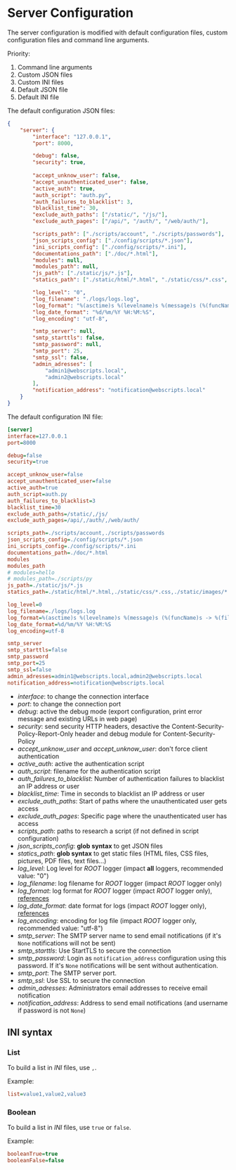 # Server Configuration

The server configuration is modified with default configuration files, custom configuration files and command line arguments.

Priority:
1. Command line arguments
2. Custom JSON files
3. Custom INI files
4. Default JSON file
5. Default INI file

The default configuration JSON files:
```json
{
    "server": {
        "interface": "127.0.0.1",
        "port": 8000,

        "debug": false,
        "security": true,
        
        "accept_unknow_user": false,
        "accept_unauthenticated_user": false,
        "active_auth": true,
        "auth_script": "auth.py",
        "auth_failures_to_blacklist": 3,
        "blacklist_time": 30,
        "exclude_auth_paths": ["/static/", "/js/"],
        "exclude_auth_pages": ["/api/", "/auth/", "/web/auth/"],

        "scripts_path": ["./scripts/account", "./scripts/passwords"],
        "json_scripts_config": ["./config/scripts/*.json"],
        "ini_scripts_config": ["./config/scripts/*.ini"],
        "documentations_path": ["./doc/*.html"],
        "modules": null,
        "modules_path": null,
        "js_path": ["./static/js/*.js"],
        "statics_path": ["./static/html/*.html", "./static/css/*.css", "./static/images/*.jpg", "./static/pdf/*.pdf"],

        "log_level": "0",
        "log_filename": "./logs/logs.log",
        "log_format": "%(asctime)s %(levelname)s %(message)s (%(funcName)s -> %(filename)s:%(lineno)d)",
        "log_date_format": "%d/%m/%Y %H:%M:%S",
        "log_encoding": "utf-8",

        "smtp_server": null,
        "smtp_starttls": false,
        "smtp_password": null,
        "smtp_port": 25,
        "smtp_ssl": false,
        "admin_adresses": [
            "admin1@webscripts.local",
            "admin2@webscripts.local"
        ],
        "notification_address": "notification@webscripts.local"
    }
}
```

The default configuration INI file:
```ini
[server]
interface=127.0.0.1                                                                            # required value
port=8000                                                                                      # required value

debug=false                                                                                    # Export config and get error messages on HTTP errors pages [NEVER true in production]
security=true                                                                                  # Add security HTTP headers

accept_unknow_user=false                                                                       # Don't force a user to re-authenticate
accept_unauthenticated_user=false                                                              # Don't force authentication for new user
active_auth=true                                                                               # Active auth page
auth_script=auth.py                                                                            # Change it to use a custom authentication script
auth_failures_to_blacklist=3                                                                   # Number of authentication failures to blacklist an IP address or user
blacklist_time=30                                                                              # Blacklist time in seconds
exclude_auth_paths=/static/,/js/                                                               # Start of paths where the unauthenticated user gets access
exclude_auth_pages=/api/,/auth/,/web/auth/                                                     # Specific page where the unauthenticated user has access

scripts_path=./scripts/account,./scripts/passwords                                             # Add scripts from location
json_scripts_config=./config/scripts/*.json                                                    # Add server configuration (syntax: json)
ini_scripts_config=./config/scripts/*.ini                                                      # Add server configuration (syntax: cfg, ini)
documentations_path=./doc/*.html                                                               # Add path to search documentation scripts
modules                                                                                        # Add custom modules (names) to the server
modules_path                                                                                   # Add directory to import custom modules
# modules=hello
# modules_path=./scripts/py
js_path=./static/js/*.js                                                                       # Add glob syntax files to get javascript files
statics_path=./static/html/*.html,./static/css/*.css,./static/images/*.jpg,./static/pdf/*.pdf  # Add glob syntax files to get static files

log_level=0                                                                                    # Set your custom log level {"0", "DEBUG", "INFO", "WARNING", "ERROR", "CRITICAL"}
log_filename=./logs/logs.log                                                                   # Write your custom logs in this filename
log_format=%(asctime)s %(levelname)s %(message)s (%(funcName)s -> %(filename)s:%(lineno)d)     # Format for your custom logs (https://docs.python.org/3/library/logging.html#id2)
log_date_format=%d/%m/%Y %H:%M:%S                                                              # Format date for your custom logs (https://docs.python.org/3/library/time.html#time.strftime)
log_encoding=utf-8                                                                             # Encoding for your custom log file

smtp_server                                                                                    # SMTP configuration is used to send notifications, the server name or the IP address of the SMTP server
smtp_starttls=false                                                                            # Using starttls to secure the connection
smtp_password                                                                                  # Password for email account (username is the notification_address configuration), if password is None the client send email without authentication
smtp_port=25                                                                                   # SMTP port
smtp_ssl=false                                                                                 # Using SSL (not starttls) to secure the connection
admin_adresses=admin1@webscripts.local,admin2@webscripts.local                                 # Administrators email addresses to receive the notification
notification_address=notification@webscripts.local                                             # Notification address to send the notification (the sender email address)
```

 - *interface*: to change the connection interface
 - *port*: to change the connection port
 - *debug*: active the debug mode (export configuration, print error message and existing URLs in web page)
 - *security*: send security HTTP headers, desactive the Content-Security-Policy-Report-Only header and debug module for Content-Security-Policy
 - *accept_unknow_user* and *accept_unknow_user*: don't force client authentication
 - *active_auth*: active the authentication script
 - *auth_script*: filename for the authentication script
 - *auth_failures_to_blacklist*: Number of authentication failures to blacklist an IP address or user
 - *blacklist_time*: Time in seconds to blacklist an IP address or user
 - *exclude_auth_paths*: Start of paths where the unauthenticated user gets access
 - *exclude_auth_pages*: Specific page where the unauthenticated user has access
 - *scripts_path*: paths to research a script (if not defined in script configuration)
 - *json_scripts_config*: **glob syntax** to get JSON files
 - *statics_path*: **glob syntax** to get static files (HTML files, CSS files, pictures, PDF files, text files...)
 - *log_level*: Log level for *ROOT* logger (impact **all** loggers, recommended value: "0")
 - *log_filename*: log filename for *ROOT* logger (impact *ROOT* logger only)
 - *log_format*: log format for *ROOT* logger (impact *ROOT* logger only), [references](https://docs.python.org/3/library/logging.html#id2)
 - *log_date_format*: date format for logs (impact *ROOT* logger only), [references](https://docs.python.org/3/library/time.html#time.strftime)
 - *log_encoding*: encoding for log file (impact *ROOT* logger only, recommended value: "utf-8")
 - *smtp_server*: The SMTP server name to send email notifications (if it's `None` notifications will not be sent)
 - *smtp_starttls*: Use StartTLS to secure the connection
 - *smtp_password*: Login as `notification_address` configuration using this password. If it's `None` notifications will be sent without authentication.
 - *smtp_port*: The SMTP server port.
 - *smtp_ssl*: Use SSL to secure the connection
 - *admin_adresses*: Administrators email addresses to receive email notification
 - *notification_address*: Address to send email notifications (and username if password is not `None`)

## INI syntax

### List

To build a list in *INI* files, use `,`.

Example:
```ini
list=value1,value2,value3
```

### Boolean

To build a list in *INI* files, use `true` or `false`.

Example:
```ini
booleanTrue=true
booleanFalse=false
```

